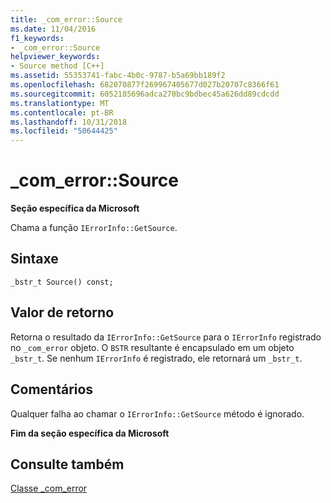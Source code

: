 ```yaml
---
title: _com_error::Source
ms.date: 11/04/2016
f1_keywords:
- _com_error::Source
helpviewer_keywords:
- Source method [C++]
ms.assetid: 55353741-fabc-4b0c-9787-b5a69bb189f2
ms.openlocfilehash: 682070877f269967405677d027b20707c8366f61
ms.sourcegitcommit: 6052185696adca270bc9bdbec45a626dd89cdcdd
ms.translationtype: MT
ms.contentlocale: pt-BR
ms.lasthandoff: 10/31/2018
ms.locfileid: "50644425"
---
```

# <a name="comerrorsource"></a>_com_error::Source

**Seção específica da Microsoft**

Chama a função `IErrorInfo::GetSource`.

## <a name="syntax"></a>Sintaxe

```
_bstr_t Source() const;
```

## <a name="return-value"></a>Valor de retorno

Retorna o resultado da `IErrorInfo::GetSource` para o `IErrorInfo` registrado no `_com_error` objeto. O `BSTR` resultante é encapsulado em um objeto `_bstr_t`. Se nenhum `IErrorInfo` é registrado, ele retornará um `_bstr_t`.

## <a name="remarks"></a>Comentários

Qualquer falha ao chamar o `IErrorInfo::GetSource` método é ignorado.

**Fim da seção específica da Microsoft**

## <a name="see-also"></a>Consulte também

[Classe _com_error](../cpp/com-error-class.md)